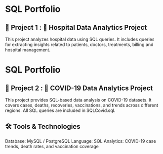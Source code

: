 # SQL Portfolio

## 📌 Project 1 : 🏥 Hospital Data Analytics Project

This project analyzes hospital data using SQL queries.
It includes queries for extracting insights related to patients, doctors, treatments, billing and hospital management.





# SQL Portfolio

## 📌 Project 2 : 🦠 COVID-19 Data Analytics Project

This project provides SQL-based data analysis on COVID-19 datasets.
It covers cases, deaths, recoveries, vaccinations, and trends across different regions.
All SQL queries are included in SQLCovid.sql.

## 🛠️ Tools & Technologies
Database: MySQL / PostgreSQL
Language: SQL
Analytics: COVID-19 case trends, death rates, and vaccination coverage
